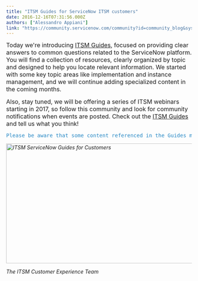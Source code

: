 ```yaml
---
title: "ITSM Guides for ServiceNow ITSM customers"
date: 2016-12-16T07:31:56.000Z
authors: ["Alessandro Appiani"]
link: "https://community.servicenow.com/community?id=community_blog&sys_id=d7cda2e9dbd0dbc01dcaf3231f9619e2"
---
```

<p><span style="font-size: 12pt;">Today we're introducing <a title="" _jive_internal="true" href="/community?id=community_forum&sys_id=a1291a2ddbd897c068c1fb651f961992">ITSM Guides</a>, focused on providing clear answers to common questions related to the ServiceNow platform. You will find a collection of resources, clearly organized by topic and designed to help you locate relevant information. We started with some key topic areas like implementation and instance management, and we will continue adding specialized content in the coming months.</span></p><p></p><p><span style="font-size: 12pt;"> <span class="s1">Also, stay tuned, we will be offering a series of ITSM webinars starting in 2017, so follow this community and look for community notifications when events are posted. </span>Check out the <a title="" _jive_internal="true" href="/community?id=community_forum&sys_id=a1291a2ddbd897c068c1fb651f961992">ITSM Guides</a> and tell us what you think!</span></p><p></p><pre __default_attr="info" __jive_macro_name="alert" alert="info" class="jive_text_macro jive_macro_alert" data-renderedposition="180.72265625_7.98828125_1191_43"><span style="color: #2989c5;">Please be aware that some content referenced in the Guides might require a login or be restricted to customers and partners.</span></pre><p><a href="/community?id=community_forum&sys_id=a1291a2ddbd897c068c1fb651f961992"><em><img   alt="ITSM ServiceNow Guides for Customers" class="image-1 jive-image" src="d0b63842dbdc57049c9ffb651f96192b.iix" style="width: 620px; height: 326px; display: block; margin-left: auto; margin-right: auto;"/></em></a></p><p></p><p><em>The ITSM Customer Experience Team</em></p>